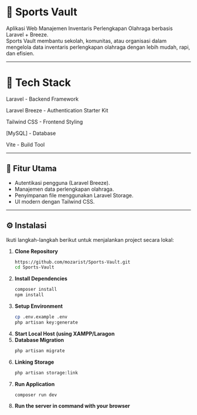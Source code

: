 # 🏀 Sports Vault
Aplikasi Web Manajemen Inventaris Perlengkapan Olahraga berbasis Laravel + Breeze.  
Sports Vault membantu sekolah, komunitas, atau organisasi dalam mengelola data inventaris perlengkapan olahraga dengan lebih mudah, rapi, dan efisien.

---

# 📂 Tech Stack

Laravel - Backend Framework

Laravel Breeze - Authentication Starter Kit

Tailwind CSS - Frontend Styling

[MySQL] - Database

Vite - Build Tool

---

## 🚀 Fitur Utama
- Autentikasi pengguna (Laravel Breeze).
- Manajemen data perlengkapan olahraga.
- Penyimpanan file menggunakan Laravel Storage.
- UI modern dengan Tailwind CSS.

---

## ⚙️ Instalasi

Ikuti langkah-langkah berikut untuk menjalankan project secara lokal:

1. **Clone Repository**
   ```bash
   https://github.com/mozarist/Sports-Vault.git
   cd Sports-Vault
2. **Install Dependencies**
   ```bash
   composer install
   npm install
3. **Setup Environment**
   ```bash
   cp .env.example .env
   php artisan key:generate
4. **Start Local Host (using XAMPP/Laragon**
5. **Database Migration**
   ```bash
   php artisan migrate
6. **Linking Storage**
   ```bash
   php artisan storage:link
7. **Run Application**
   ```bash
   composer run dev
8. **Run the server in command with your browser**
